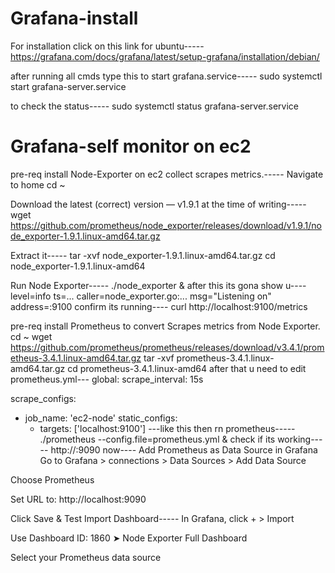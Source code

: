 # Grafana-install

For installation click on this link for ubuntu-----
https://grafana.com/docs/grafana/latest/setup-grafana/installation/debian/

after running all cmds type this to start grafana.service-----
sudo systemctl start grafana-server.service 

to check the status-----
sudo systemctl status grafana-server.service 

# Grafana-self monitor on ec2
pre-req install Node-Exporter on ec2 collect scrapes metrics.-----
Navigate to home
cd ~

Download the latest (correct) version — v1.9.1 at the time of writing-----
wget https://github.com/prometheus/node_exporter/releases/download/v1.9.1/node_exporter-1.9.1.linux-amd64.tar.gz

Extract it-----
tar -xvf node_exporter-1.9.1.linux-amd64.tar.gz
cd node_exporter-1.9.1.linux-amd64

Run Node Exporter-----
./node_exporter &
after this its gona show u----
level=info ts=... caller=node_exporter.go:... msg="Listening on" address=:9100
confirm its running----
curl http://localhost:9100/metrics

pre-req install Prometheus to convert Scrapes metrics from Node Exporter.
cd ~
wget https://github.com/prometheus/prometheus/releases/download/v3.4.1/prometheus-3.4.1.linux-amd64.tar.gz
tar -xvf prometheus-3.4.1.linux-amd64.tar.gz
cd prometheus-3.4.1.linux-amd64
after that u need to edit prometheus.yml---
global:
  scrape_interval: 15s

scrape_configs:
  - job_name: 'ec2-node'
    static_configs:
      - targets: ['localhost:9100']
---like this
then rn prometheus-----
./prometheus --config.file=prometheus.yml &
check if its working-----
http://<your-ec2-ip>:9090
now----
Add Prometheus as Data Source in Grafana
Go to Grafana > connections > Data Sources > Add Data Source

Choose Prometheus

Set URL to: http://localhost:9090

Click Save & Test
Import Dashboard-----
In Grafana, click + > Import

Use Dashboard ID: 1860 
➤ Node Exporter Full Dashboard

Select your Prometheus data source
